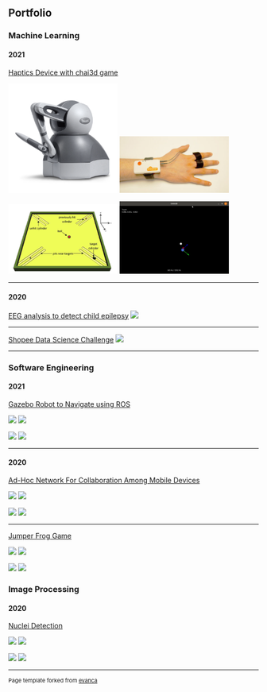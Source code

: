 ## Portfolio

### Machine Learning 

#### 2021
[Haptics Device with chai3d game](/sample_page)
<p float="left">
  <img src="images/FYP1.png?raw=true" width="220" />
  <img src="images/FYP2.jpg?raw=true" width="220" /> 
</p>
<p float="left">
  <img src="images/tiltboard.png?raw=true" width="220" />
  <img src="images/ball_motion2.png?raw=true" width="220" /> 
</p>

---

#### 2020

[EEG analysis to detect child epilepsy](/vitroxeeg)
<img src="images/dummy_thumbnail.jpg?raw=true"/>

---
[Shopee Data Science Challenge](/shopeechallenge)
<img src="images/dummy_thumbnail.jpg?raw=true"/>

---

### Software Engineering

#### 2021

[Gazebo Robot to Navigate using ROS](/ARSrobotics)

<p float="left">
  <img src="images/dummy_thumbnail.jpg?raw=true" width="220" />
  <img src="images/dummy_thumbnail.jpg?raw=true" width="220" /> 
</p>
<p float="left">
  <img src="images/dummy_thumbnail.jpg?raw=true" width="220" />
  <img src="images/dummy_thumbnail.jpg?raw=true" width="220" /> 
</p>

---

#### 2020

[Ad-Hoc Network For Collaboration Among Mobile Devices](https://github.com/Group-10b-SE-GP/BlueKa)
<p float="left">
  <img src="images/dummy_thumbnail.jpg?raw=true" width="220" />
  <img src="images/dummy_thumbnail.jpg?raw=true" width="220" /> 
</p>
<p float="left">
  <img src="images/dummy_thumbnail.jpg?raw=true" width="220" />
  <img src="images/dummy_thumbnail.jpg?raw=true" width="220" /> 
</p>

---

[Jumper Frog Game](https://github.com/qkloh25/COMP2042_CW_lohqiankai)
<p float="left">
  <img src="images/dummy_thumbnail.jpg?raw=true" width="220" />
  <img src="images/dummy_thumbnail.jpg?raw=true" width="220" /> 
</p>
<p float="left">
  <img src="images/dummy_thumbnail.jpg?raw=true" width="220" />
  <img src="images/dummy_thumbnail.jpg?raw=true" width="220" /> 
</p>

### Image Processing

#### 2020

[Nuclei Detection](https://github.com/qkloh25/NucleiDetection)

<p float="left">
  <img src="images/dummy_thumbnail.jpg?raw=true" width="220" />
  <img src="images/dummy_thumbnail.jpg?raw=true" width="220" /> 
</p>
<p float="left">
  <img src="images/dummy_thumbnail.jpg?raw=true" width="220" />
  <img src="images/dummy_thumbnail.jpg?raw=true" width="220" /> 
</p>



---
<p style="font-size:11px">Page template forked from <a href="https://github.com/evanca/quick-portfolio">evanca</a></p>
<!-- Remove above link if you don't want to attibute -->
